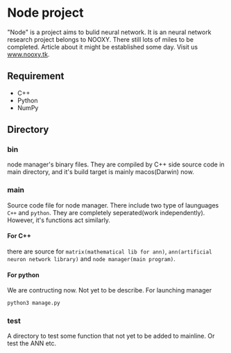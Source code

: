 # Node project
"Node" is a project aims to bulid neural network. It is an neural network research project belongs to NOOXY. There still lots of miles to be completed. Article about it might be established some day. Visit us www.nooxy.tk.
## Requirement
- C++
- Python
- NumPy
## Directory
### bin
node manager's binary files. They are compiled by C++ side source code in main directory, and it's build target is mainly macos(Darwin) now.

### main
Source code file for node manager.
There include two type of launguages `C++` and `python`. They are completely seperated(work independently). However, it's functions act similarly.
#### For C++ 
there are source for `matrix(mathematical lib for ann)`, `ann(artificial neuron network library)` and `node manager(main program)`.
#### For python
We are contructing now. Not yet to be describe.
For launching manager
```sh
python3 manage.py
```
### test
A directory to test some function that not yet to be added to mainline. Or test the ANN etc.
